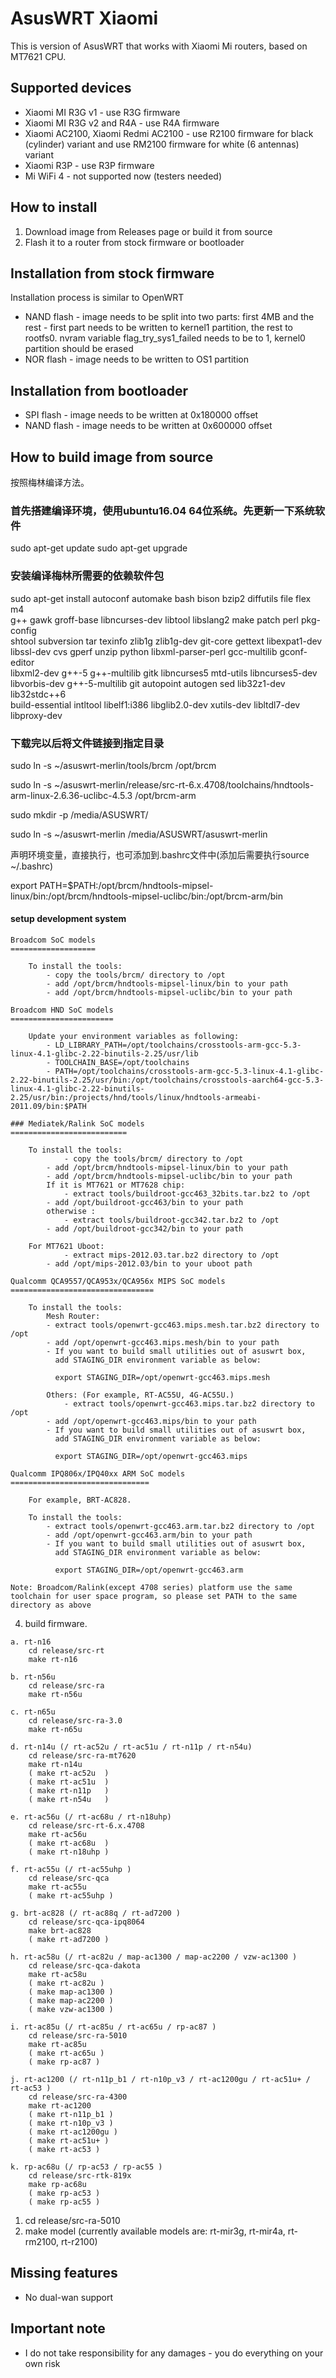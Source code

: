 # AsusWRT Xiaomi
This is version of AsusWRT that works with Xiaomi Mi routers, based on MT7621 CPU.

## Supported devices
- Xiaomi MI R3G v1 - use R3G firmware
- Xiaomi MI R3G v2 and R4A - use R4A firmware
- Xiaomi AC2100, Xiaomi Redmi AC2100 - use R2100 firmware for black (cylinder) variant and use RM2100 firmware for white (6 antennas) variant
- Xiaomi R3P - use R3P firmware
- Mi WiFi 4 - not supported now (testers needed)

## How to install
1. Download image from Releases page or build it from source
2. Flash it to a router from stock firmware or bootloader

## Installation from stock firmware
Installation process is similar to OpenWRT
- NAND flash - image needs to be split into two parts: first 4MB and the rest - first part needs to be written to kernel1 partition, the rest to rootfs0. nvram variable flag_try_sys1_failed needs to be to 1, kernel0 partition should be erased
- NOR flash - image needs to be written to OS1 partition

## Installation from bootloader
- SPI flash - image needs to be written at 0x180000 offset
- NAND flash - image needs to be written at 0x600000 offset

## How to build image from source
按照梅林编译方法。

### 首先搭建编译环境，使用ubuntu16.04  64位系统。先更新一下系统软件
sudo apt-get update
sudo apt-get upgrade

### 安装编译梅林所需要的依赖软件包
sudo apt-get install autoconf automake bash bison bzip2 diffutils file flex m4 \
g++ gawk groff-base libncurses-dev libtool libslang2 make patch perl pkg-config \
shtool subversion tar texinfo zlib1g zlib1g-dev git-core gettext libexpat1-dev \
libssl-dev cvs gperf unzip python libxml-parser-perl gcc-multilib gconf-editor \
libxml2-dev g++-5 g++-multilib gitk libncurses5 mtd-utils libncurses5-dev \
libvorbis-dev g++-5-multilib git autopoint autogen sed lib32z1-dev lib32stdc++6 \
build-essential intltool libelf1:i386 libglib2.0-dev xutils-dev libltdl7-dev libproxy-dev


### 下载完以后将文件链接到指定目录

sudo ln -s ~/asuswrt-merlin/tools/brcm /opt/brcm

sudo ln -s ~/asuswrt-merlin/release/src-rt-6.x.4708/toolchains/hndtools-arm-linux-2.6.36-uclibc-4.5.3 /opt/brcm-arm

sudo mkdir -p /media/ASUSWRT/

sudo ln -s ~/asuswrt-merlin /media/ASUSWRT/asuswrt-merlin

声明环境变量，直接执行，也可添加到.bashrc文件中(添加后需要执行source ~/.bashrc)

export PATH=$PATH:/opt/brcm/hndtools-mipsel-linux/bin:/opt/brcm/hndtools-mipsel-uclibc/bin:/opt/brcm-arm/bin



#### setup development system

	Broadcom SoC models
	===================

		To install the tools:
		    - copy the tools/brcm/ directory to /opt
		    - add /opt/brcm/hndtools-mipsel-linux/bin to your path
		    - add /opt/brcm/hndtools-mipsel-uclibc/bin to your path

	Broadcom HND SoC models
	=======================

		Update your environment variables as following:
		    - LD_LIBRARY_PATH=/opt/toolchains/crosstools-arm-gcc-5.3-linux-4.1-glibc-2.22-binutils-2.25/usr/lib
		    - TOOLCHAIN_BASE=/opt/toolchains
		    - PATH=/opt/toolchains/crosstools-arm-gcc-5.3-linux-4.1-glibc-2.22-binutils-2.25/usr/bin:/opt/toolchains/crosstools-aarch64-gcc-5.3-linux-4.1-glibc-2.22-binutils-2.25/usr/bin:/projects/hnd/tools/linux/hndtools-armeabi-2011.09/bin:$PATH

	### Mediatek/Ralink SoC models
	==========================

		To install the tools:
	    	    - copy the tools/brcm/ directory to /opt
		    - add /opt/brcm/hndtools-mipsel-linux/bin to your path
		    - add /opt/brcm/hndtools-mipsel-uclibc/bin to your path
		    If it is MT7621 or MT7628 chip:
	    	    - extract tools/buildroot-gcc463_32bits.tar.bz2 to /opt
		    - add /opt/buildroot-gcc463/bin to your path
		    otherwise :
	    	    - extract tools/buildroot-gcc342.tar.bz2 to /opt
		    - add /opt/buildroot-gcc342/bin to your path

		For MT7621 Uboot:
	    	    - extract mips-2012.03.tar.bz2 directory to /opt
		    - add /opt/mips-2012.03/bin to your uboot path

	Qualcomm QCA9557/QCA953x/QCA956x MIPS SoC models
	================================

		To install the tools:
		    Mesh Router:
		    - extract tools/openwrt-gcc463.mips.mesh.tar.bz2 directory to /opt
		    - add /opt/openwrt-gcc463.mips.mesh/bin to your path
		    - If you want to build small utilities out of asuswrt box,
		      add STAGING_DIR environment variable as below:

		      export STAGING_DIR=/opt/openwrt-gcc463.mips.mesh

		    Others: (For example, RT-AC55U, 4G-AC55U.)
	    	    - extract tools/openwrt-gcc463.mips.tar.bz2 directory to /opt
		    - add /opt/openwrt-gcc463.mips/bin to your path
		    - If you want to build small utilities out of asuswrt box,
		      add STAGING_DIR environment variable as below:

		      export STAGING_DIR=/opt/openwrt-gcc463.mips

	Qualcomm IPQ806x/IPQ40xx ARM SoC models
	===============================

		For example, BRT-AC828.

		To install the tools:
		    - extract tools/openwrt-gcc463.arm.tar.bz2 directory to /opt
		    - add /opt/openwrt-gcc463.arm/bin to your path
		    - If you want to build small utilities out of asuswrt box,
		      add STAGING_DIR environment variable as below:
	
		      export STAGING_DIR=/opt/openwrt-gcc463.arm

	Note: Broadcom/Ralink(except 4708 series) platform use the same toolchain for user space program, so please set PATH to the same directory as above

   4. build firmware.

	a. rt-n16
		cd release/src-rt
		make rt-n16

	b. rt-n56u
		cd release/src-ra
		make rt-n56u

	c. rt-n65u
		cd release/src-ra-3.0
		make rt-n65u

	d. rt-n14u (/ rt-ac52u / rt-ac51u / rt-n11p / rt-n54u)
		cd release/src-ra-mt7620
		make rt-n14u
		( make rt-ac52u  )
		( make rt-ac51u  )
		( make rt-n11p   )
		( make rt-n54u   )

	e. rt-ac56u (/ rt-ac68u / rt-n18uhp)
		cd release/src-rt-6.x.4708
		make rt-ac56u
		( make rt-ac68u  )
		( make rt-n18uhp )

	f. rt-ac55u (/ rt-ac55uhp )
		cd release/src-qca
		make rt-ac55u
		( make rt-ac55uhp )

	g. brt-ac828 (/ rt-ac88q / rt-ad7200 )
		cd release/src-qca-ipq8064
		make brt-ac828
		( make rt-ad7200 )

	h. rt-ac58u (/ rt-ac82u / map-ac1300 / map-ac2200 / vzw-ac1300 )
		cd release/src-qca-dakota
		make rt-ac58u
		( make rt-ac82u )
		( make map-ac1300 )
		( make map-ac2200 )
		( make vzw-ac1300 )

	i. rt-ac85u (/ rt-ac85u / rt-ac65u / rp-ac87 )
		cd release/src-ra-5010
		make rt-ac85u
		( make rt-ac65u )
		( make rp-ac87 )

	j. rt-ac1200 (/ rt-n11p_b1 / rt-n10p_v3 / rt-ac1200gu / rt-ac51u+ / rt-ac53 )
		cd release/src-ra-4300
		make rt-ac1200
		( make rt-n11p_b1 )
		( make rt-n10p_v3 )
		( make rt-ac1200gu )
		( make rt-ac51u+ )
		( make rt-ac53 )

	k. rp-ac68u (/ rp-ac53 / rp-ac55 )
		cd release/src-rtk-819x
		make rp-ac68u
		( make rp-ac53 )
		( make rp-ac55 )







1. cd release/src-ra-5010
2. make model (currently available models are: rt-mir3g, rt-mir4a, rt-rm2100, rt-r2100)

## Missing features
- No dual-wan support

## Important note
- I do not take responsibility for any damages - you do everything on your own risk
